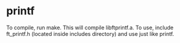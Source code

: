 # printf

To compile, run make. This will compile libftprintf.a. To use, include ft_printf.h (located inside includes directory) and use just like printf.
